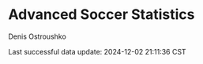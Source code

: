 # Advanced Soccer Statistics
Denis Ostroushko

<!-- gfm -->

Last successful data update: 2024-12-02 21:11:36 CST
